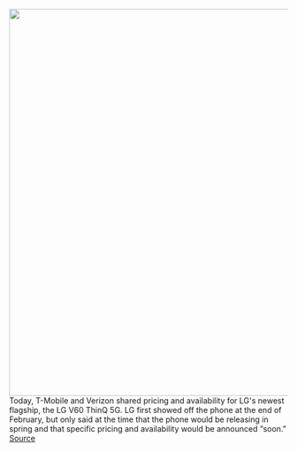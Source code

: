<img src='https://cdn.vox-cdn.com/thumbor/qekdT0VZe5wRDuiecmUGQj1tIzY=/0x0:2040x1360/1200x800/filters:focal(857x517:1183x843)/cdn.vox-cdn.com/uploads/chorus_image/image/66507425/cwelch_200218_3910_0019.0.jpg' width='700px' /><br/>
Today, T-Mobile and Verizon shared pricing and availability for LG's newest flagship, the LG V60 ThinQ 5G. LG first showed off the phone at the end of February, but only said at the time that the phone would be releasing in spring and that specific pricing and availability would be announced “soon.”
<a href='https://www.theverge.com/2020/3/16/21181690/lg-v60-thinq-5g-uw-price-release-date-t-mobile-verizon'> Source <a/>